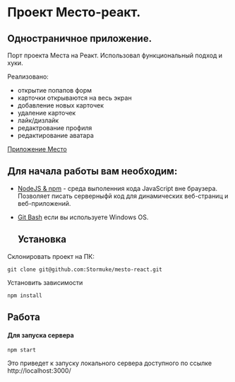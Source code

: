 Проект Место-реакт.
====

Одностраничное приложение.
---

Порт проекта Места на Реакт. 
Использовал функциональный подход и хуки. 

Реализовано:
- открытие попапов форм
- карточки открываются на весь экран
- добавление новых карточек
- удаление карточек
- лайк/дизлайк
- редактрование профиля
- редактирование аватара

[Приложение Место](https://stormuke.github.io/mesto-react/)

## Для начала работы вам необходим:

- <a href="https://nodejs.org/en/">NodeJS & npm<a> - среда выполенния кода JavaScript вне браузера. Позволяет писать серверныфй код для динамических веб-страниц и веб-приложений.
- <a href="https://gitforwindows.org/">Git Bash<a> если вы используете Windows OS.

  ## Установка

Склонировать проект на ПК:

    git clone git@github.com:Stormuke/mesto-react.git

Установить зависимости

    npm install

## Работа

#### Для запуска сервера

    npm start

Это приведет к запуску локального сервера доступного по ссылке http://localhost:3000/
